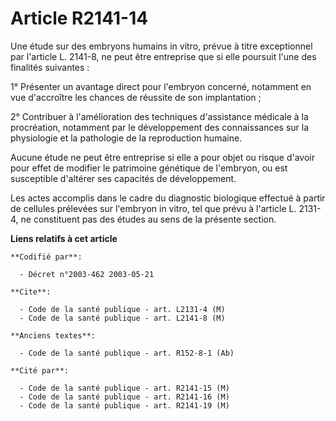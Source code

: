 # Article R2141-14

Une étude sur des embryons humains in vitro, prévue à titre exceptionnel par l'article L. 2141-8, ne peut être entreprise que
si elle poursuit l'une des finalités suivantes :

1° Présenter un avantage direct pour l'embryon concerné, notamment en vue d'accroître les chances de réussite de son
implantation ;

2° Contribuer à l'amélioration des techniques d'assistance médicale à la procréation, notamment par le développement des
connaissances sur la physiologie et la pathologie de la reproduction humaine.

Aucune étude ne peut être entreprise si elle a pour objet ou risque d'avoir pour effet de modifier le patrimoine génétique de
l'embryon, ou est susceptible d'altérer ses capacités de développement.

Les actes accomplis dans le cadre du diagnostic biologique effectué à partir de cellules prélevées sur l'embryon in vitro,
tel que prévu à l'article L. 2131-4, ne constituent pas des études au sens de la présente section.

**Liens relatifs à cet article**

	**Codifié par**:

	  - Décret n°2003-462 2003-05-21

	**Cite**:

	  - Code de la santé publique - art. L2131-4 (M)
	  - Code de la santé publique - art. L2141-8 (M)

	**Anciens textes**:

	  - Code de la santé publique - art. R152-8-1 (Ab)

	**Cité par**:

	  - Code de la santé publique - art. R2141-15 (M)
	  - Code de la santé publique - art. R2141-16 (M)
	  - Code de la santé publique - art. R2141-19 (M)
